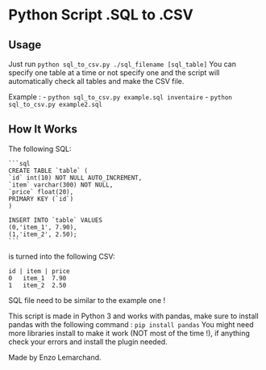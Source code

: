 # Python Script .SQL to .CSV

## Usage
Just run `python sql_to_csv.py ./sql_filename [sql_table]` You can specify one table at a time or not specify one and the script will automatically check all tables and make the CSV file.

Example : - `python sql_to_csv.py example.sql inventaire`
          - `python sql_to_csv.py example2.sql`

## How It Works
The following SQL:

    ```sql
    CREATE TABLE `table` (
    `id` int(10) NOT NULL AUTO_INCREMENT,
    `item` varchar(300) NOT NULL,
    `price` float(20),
    PRIMARY KEY (`id`)
    )

    INSERT INTO `table` VALUES 
    (0,'item_1', 7.90),
    (1,'item_2', 2.50);
    ```
    
is turned into the following CSV:

    id | item | price
    0   item_1  7.90
    1   item_2  2.50


SQL file need to be similar to the example one !

This script is made in Python 3 and works with pandas, make sure to install pandas with the following command : `pip install pandas`
You might need more libraries install to make it work (NOT most of the time !), if anything check your errors and install the plugin needed.

Made by Enzo Lemarchand.
